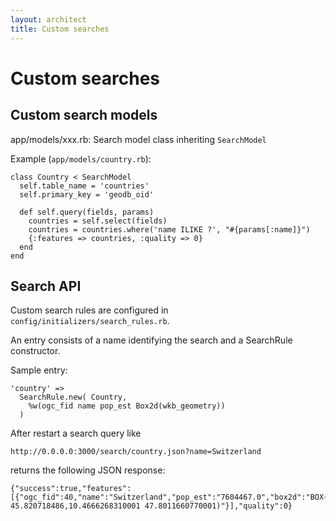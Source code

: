 ```yaml
---
layout: architect
title: Custom searches
---
```


<!--
Serverseitige Selektion

    Ablauf:
        Query mit Attributen und/oder Punkt
        Resultat GeoJSON mit Attributen und Extent
        OpenLayers macht Update auf Extent der Geometrie
        WMS-Selektionslayer in OpenLayers mit SLD (Filter auf Objekt und Darstellung Selektion)
-->

Custom searches
===============

<!--
Implementation von Spezialsuchen.
Schritte für die Suche nach Xxx:

    Model xxx.rb: table_name, SQL
    Mapfile für das Topic SelectionZH: Definition eines entsprechenden Layers xxx
    search_rules.rb (in config/initializers): Eintrag im Objekt SEARCHRULES. So heisst dann der Aufruf: /search/xxx.json?... und die dort definierten Felder kommen im JSON zurück. Box2d(geom) obligatorisch, da bei der Selektion verwendet
    GbXxxSearchComboBox.js: Details zur Abfrage und zum User-Interface der Abfrage
    GbXxxSearchPanel.js: kurze Definition des Suchfensters, Verweis auf die Combobox gbxxxsearchcombobox
    GbSearchTabPanel.js: Eintrag von Gb41.view.search.GbXxxSearchPanel im requires.
    query_config.js: Aufnahme des speziellen Suchpanels im Objekt search_configs
    neue Files ins git aufnehmen (xxx.rb, GbXxxSearchComboBox.js, GbXxxSearchPanel.js

Achtung: Die Sache funktioniert erst, wenn der (lokale) Server neu gestartet wird!
-->

Custom search models
--------------------

app/models/xxx.rb: Search model class inheriting `SearchModel`


Example (`app/models/country.rb`):

    class Country < SearchModel
      self.table_name = 'countries'
      self.primary_key = 'geodb_oid'

      def self.query(fields, params)
        countries = self.select(fields)
        countries = countries.where('name ILIKE ?', "#{params[:name]}")
        {:features => countries, :quality => 0}
      end
    end


Search API
----------

Custom search rules are configured in `config/initializers/search_rules.rb`.

An entry consists of a name identifying the search and a SearchRule constructor.

Sample entry:

    'country' =>
      SearchRule.new( Country,
        %w(ogc_fid name pop_est Box2d(wkb_geometry))
      )


After restart a search query like

    http://0.0.0.0:3000/search/country.json?name=Switzerland

returns the following JSON response:

    {"success":true,"features":[{"ogc_fid":40,"name":"Switzerland","pop_est":"7604467.0","box2d":"BOX(5.95480920400016 45.820718486,10.4666268310001 47.8011660770001)"}],"quality":0}

<!--
Interface: Combobox und Panel

public/apps/gb41build/app/view/search/GbXxxxxSearchComboBox.js
public/apps/gb41build/app/view/search/GbXxxxxSearchPanel.js

Aktivierung

configs/query_config.js
Ergänzung der search_configs mit Topicname und zu aktivierender Klasse

var search_configs = {
    "TbaSseZH": ["Gb41.view.search.GbManholeSearchPanel"],
    "XXX": ["Gb41.view.search.GbXxxxxSearchPanel"],
    ...
};
-->

<!--
Locate query result
-------------------

Link auf Objekt

Suche nach Parzelle(n) + BFS-Nr:

    Modell erstellen: app/models/parcelarea.rb
    In File config/initializers/search_rules.rb bei "LOCATERULES=" folgende Zeile einfügen:

    'parz' => LocateRule.new('Parcelarea'),

Aufruf: http://web.maps.zh.ch/?locate=parz&locations=261,AU4999

Suche nach GVZ-NR + BFS-Nr:

    Modell erstellen: app/models/gvz.rb
    In File config/initializers/search_rules.rb bei "LOCATERULES=" folgende Zeile einfügen:

    'gvz' => LocateRule.new('Gvz'),

Aufruf: http://web.maps.zh.ch/?locate=gvz&locations=1,1000

Suche nach 1 Attribut:

    In File config/initializers/search_rules.rb bei "LOCATERULES=" eine Zeile einfügen:
    Bsp. Sportanlagen:

    'sportanlagen' => LocateRule.new('SearchModel', 'sportanlagen', 'linkid'),

Aufruf: http://maps.zh.ch/?topic=SportanlagenZH&locate=sportanlagen&locations=30612

Bsp. Forstreviere:

'revier' => LocateRule.new('SearchModel', 'forstreviere', 'forevnr'),

Aufruf: http://maps.zh.ch/?topic=WaldEGZH&locate=revier&locations=508

Bsp. Fassungen:

Aufruf: http://web.maps.zh.ch/?topic=AwelGrundWaMWZH&locate=fassung&locations=d%2017-0007
-->

<!--
LocateRule = Struct.new(:model, :layer, :search_field)

LOCATERULES = {
  'parz' => LocateRule.new('Grundstueck'),
  'revier' => LocateRule.new('SearchModel', 'forstreviere', 'forevnr'),
  'gvz' => LocateRule.new('Gvz'),
  'fassung' => LocateRule.new('Fassung'),
  'toponame' => LocateRule.new('Toponamesearch'),
  'sportanlagen' => LocateRule.new('SearchModel', 'sportanlagen', 'linkid'),
  'gwr-suche' => LocateRule.new('SearchModel', 'gwr-suche', 'gwr_aqua'),
  'gemeinden' => LocateRule.new('SearchModel', 'gemeindegrenzen', 'bfs')

}
-->
